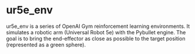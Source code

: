 # ur5e_env

ur5e_env is a series of OpenAI Gym reinforcement learning environments. 
It simulates a robotic arm (Universal Robot 5e) with the Pybullet engine. The goal is to bring the end-effector as close as possible to the target position (represented as a green sphere).

